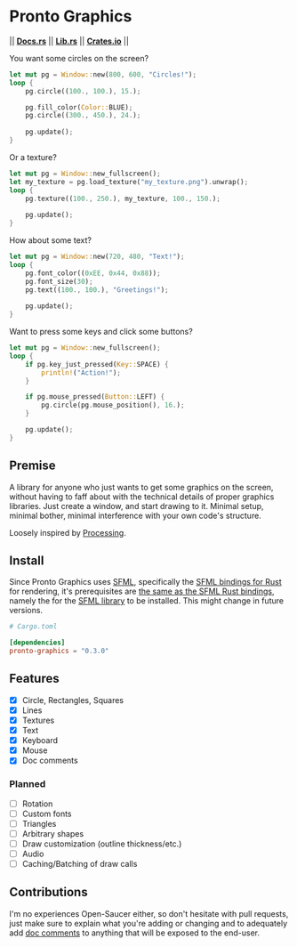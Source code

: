 # Pronto Graphics

|| [__Docs.rs__](https://docs.rs/pronto-graphics/latest/pronto_graphics/) || [__Lib.rs__](https://lib.rs/crates/pronto-graphics) || [__Crates.io__](https://crates.io/crates/pronto-graphics/) ||

You want some circles on the screen?

```rust
let mut pg = Window::new(800, 600, "Circles!");
loop {
    pg.circle((100., 100.), 15.);

    pg.fill_color(Color::BLUE);
    pg.circle((300., 450.), 24.);
    
    pg.update();
}
```

Or a texture?

```rust
let mut pg = Window::new_fullscreen();
let my_texture = pg.load_texture("my_texture.png").unwrap();
loop {
    pg.texture((100., 250.), my_texture, 100., 150.);
    
    pg.update();
}
```

How about some text?

```rust
let mut pg = Window::new(720, 480, "Text!");
loop {
    pg.font_color((0xEE, 0x44, 0x88));
    pg.font_size(30);
    pg.text((100., 100.), "Greetings!");
    
    pg.update();
}
```

Want to press some keys and click some buttons?

```rust
let mut pg = Window::new_fullscreen();
loop {
    if pg.key_just_pressed(Key::SPACE) {
        println!("Action!");
    }

    if pg.mouse_pressed(Button::LEFT) {
        pg.circle(pg.mouse_position(), 16.);
    }

    pg.update();
}
```

## Premise

A library for anyone who just wants to get some graphics on the screen, without having to faff about with the technical details of proper graphics libraries. Just create a window, and start drawing to it. Minimal setup, minimal bother, minimal interference with your own code's structure.

Loosely inspired by [Processing](https://processing.org/).

## Install

Since Pronto Graphics uses [SFML](https://www.sfml-dev.org/), specifically the [SFML bindings for Rust](https://docs.rs/sfml/latest/sfml/index.html) for rendering, it's prerequisites are [the same as the SFML Rust bindings](https://docs.rs/sfml/latest/sfml/index.html#prerequisites), namely the for the [SFML library](https://www.sfml-dev.org/) to be installed. This might change in future versions.

```toml
# Cargo.toml

[dependencies]
pronto-graphics = "0.3.0"
```

## Features

- [X] Circle, Rectangles, Squares
- [X] Lines
- [X] Textures
- [X] Text
- [X] Keyboard
- [X] Mouse
- [X] Doc comments

### Planned

- [ ] Rotation
- [ ] Custom fonts
- [ ] Triangles
- [ ] Arbitrary shapes
- [ ] Draw customization (outline thickness/etc.)
- [ ] Audio
- [ ] Caching/Batching of draw calls

## Contributions

I'm no experiences Open-Saucer either, so don't hesitate with pull requests, just make sure to explain what you're adding or changing and to adequately add [doc comments](https://doc.rust-lang.org/reference/comments.html#doc-comments) to anything that will be exposed to the end-user.